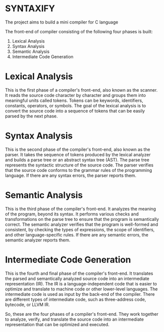 # SYNTAXIFY
The project aims to build a mini compiler for C language


The front-end of compiler consisting of the following four phases is built:
1) Lexical Analysis
2) Syntax Analysis
3) Semantic Analysis
4) Intermediate Code Generation

# Lexical Analysis
This is the first phase of a compiler's front-end, also known as the scanner. It reads the source code character by character and groups them into meaningful units called tokens. Tokens can be keywords, identifiers, constants, operators, or symbols. The goal of the lexical analysis is to convert the source code into a sequence of tokens that can be easily parsed by the next phase.

# Syntax Analysis
This is the second phase of the compiler's front-end, also known as the parser. It takes the sequence of tokens produced by the lexical analyzer and builds a parse tree or an abstract syntax tree (AST). The parse tree represents the syntactic structure of the source code. The parser verifies that the source code conforms to the grammar rules of the programming language. If there are any syntax errors, the parser reports them.

# Semantic Analysis
This is the third phase of the compiler's front-end. It analyzes the meaning of the program, beyond its syntax. It performs various checks and transformations on the parse tree to ensure that the program is semantically correct. The semantic analyzer verifies that the program is well-formed and consistent, by checking the types of expressions, the scope of identifiers, and other language-specific rules. If there are any semantic errors, the semantic analyzer reports them.

# Intermediate Code Generation
This is the fourth and final phase of the compiler's front-end. It translates the parsed and semantically analyzed source code into an intermediate representation (IR). The IR is a language-independent code that is easier to optimize and translate to machine code or other lower-level languages. The intermediate code is used as input by the back-end of the compiler. There are different types of intermediate code, such as three-address code, bytecode, or LLVM IR.

So, these are the four phases of a compiler's front-end. They work together to analyze, verify, and translate the source code into an intermediate representation that can be optimized and executed.
